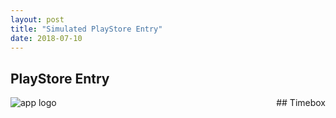 ```yaml
---
layout: post
title: "Simulated PlayStore Entry"
date: 2018-07-10
---
```

## PlayStore Entry
<p align="right">
  <img align="left" src="{{site.baseurl}}/images/app_logo_red-web.png" alt="app logo">
  ## Timebox
</p>

